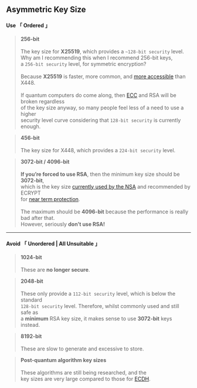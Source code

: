 
[ Key Length 3 ]: https://www.keylength.com/en/3/
[ Key Length 6 ]: https://www.keylength.com/en/6/

[ Elliptic Curves ]: https://en.wikipedia.org/wiki/Elliptic-curve_cryptography
[ Diffie Hellman ]: https://en.wikipedia.org/wiki/Elliptic-curve_Diffie%E2%80%93Hellman
[ TLS Implementation ]: https://en.wikipedia.org/wiki/Comparison_of_TLS_implementations#Supported_elliptic_curves



## Asymmetric Key Size


#### Use 「 Ordered 」

> **256-bit**<br>
    <br>
    The key size for **X25519**, which provides a `~128-bit security` level.<br>
    Why am I recommending this when I recommend 256-bit keys,<br>
    a `256-bit security` level, for symmetric encryption?<br>
    <br>
    Because **X25519** is faster, more common, and [more accessible][ TLS Implementation ] than X448.<br>
    <br>
    If quantum computers do come along, then [ECC][ Elliptic Curves ] and RSA will be broken regardless<br>
    of the key size anyway, so many people feel less of a need to use a higher<br>
    security level curve considering that `128-bit security` is currently enough.

> **456-bit**<br>
    <br>
    The key size for X448, which provides a `224-bit security` level.

> **3072-bit / 4096-bit**<br>
    <br>
    **If you’re forced to use RSA**, then the minimum key size should be **3072-bit**,<br>
    which is the key size [currently used by the NSA][ Key Length 6 ] and recommended by ECRYPT<br>
    for [near term protection][ Key Length 3 ].<br>
    <br>
    The maximum should be **4096-bit** because the performance is really bad after that.<br>
    However, seriously **don’t use RSA!**


---

#### Avoid 「 Unordered | All Unsuitable 」

> **1024-bit**<br>
    <br>
    These are **no longer secure**.

> **2048-bit**<br>
    <br>
    These only provide a `112-bit security` level, which is below the standard<br>
    `128-bit security` level. Therefore, whilst commonly used and still safe as<br>
    a **minimum** RSA key size, it makes sense to use **3072-bit** keys instead.

> **8192-bit**<br>
    <br>
    These are slow to generate and excessive to store.

> **Post-quantum algorithm key sizes**<br>
    <br>
    These algorithms are still being researched, and the<br>
    key sizes are very large compared to those for [ECDH][ Diffie Hellman ].
